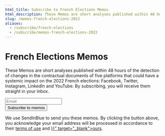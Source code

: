 ```yaml
---
html_title: Subscribe to French Elections Memos
html_description: These Memos are short analyses published within 48 hours of the detection of changes in the contractual documents of five platforms that could have a systemic impact on the 2022 French elections
slug: /memos-french-elections-2022
aliases: 
  - /subscribe/french-elections
  - /subscribe/memos-french-elections-2022
---
```


# French Elections Memos

These Memos are short analyses published within 48 hours of the detection of changes in the contractual documents of
five platforms that could have a systemic impact on the 2022 French elections: Facebook, Twitter, Instagram, LinkedIn
and YouTube. By subscribing, you will receive them straight in your inbox.

<form id="sib-form" method="POST" action="https://98bb6346.sibforms.com/serve/MUIEACNQpj-ZHUKKlyF0bfaAGsIMOfnk-nfryeUvMG2O64lDLnohxdkESevuVHk3fJj1yDmiSqJnybHo_REH1AA6o7MO2EoqDlx_zgWLvU2UUdqX0jeEPTbrBxXp3OXZryZqGkP5XCIITqQyfrvSjcE2uGsYLCRhBFbLQJYpvTZwKNl7xGl52vyOl5md3PNyJFFmpi0cRLs22GUe" class="mt--xl">
  <div class="formfield mb--l">
    <input type="email" id="EMAIL" name="EMAIL" autoComplete="off" placeholder="Email" data-required="true" required />
  </div>
  <div class="formfield formfield--align-right">
    <button class="button" form="sib-form" type="submit">Subscribe to memos</button>
    <input type="checkbox" hidden value="1" id="OPT_IN" name="OPT_IN" checked required />
    <input type="hidden" name="locale" value="en" />
  </div>
</form>

<p class="text--light">
  We use SendInBlue to send you these memos. By clicking the button above, you acknowledge your email address will be processed in accordance to their <a href="https://www.sendinblue.com/legal/termsofuse/" target="_blank">terms of use</a> and <a href="{{< relref path="/privacy-policy" >}}" target="_blank">ours</a>.
</p>
